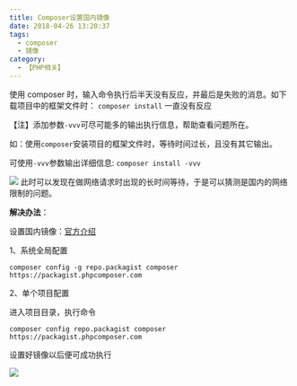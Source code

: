 ```yaml
---
title: Composer设置国内镜像
date: 2018-04-26 13:20:37
tags:
  - composer
  - 镜像
category:
  - 【PHP相关】
---
```


使用 composer 时，输入命令执行后半天没有反应，并最后是失败的消息。如下载项目中的框架文件时：
`composer install`
一直没有反应

<!--more-->

【注】添加参数`-vvv`可尽可能多的输出执行信息，帮助查看问题所在。

如：使用`composer`安装项目的框架文件时，等待时间过长，且没有其它输出。

可使用`-vvv`参数输出详细信息:
`composer install -vvv`

![](https://images2018.cnblogs.com/blog/1049028/201804/1049028-20180415234535780-570407396.png)
此时可以发现在做网络请求时出现的长时间等待，于是可以猜测是国内的网络限制的问题。

**解决办法**：

设置国内镜像：[官方介绍][官方介绍]

1、系统全局配置

`composer config -g repo.packagist composer https://packagist.phpcomposer.com`

2、单个项目配置

进入项目目录，执行命令

`composer config repo.packagist composer https://packagist.phpcomposer.com`

设置好镜像以后便可成功执行

![](https://images2018.cnblogs.com/blog/1049028/201804/1049028-20180415234950392-1812401653.png)

[官方介绍]: https://pkg.phpcomposer.com/
